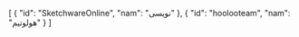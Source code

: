 [
   {
      "id": "SketchwareOnline",
      "nam": "نویسی"
   },
   {
      "id": "hoolooteam",
      "nam": "هولوتیم"
   }
]